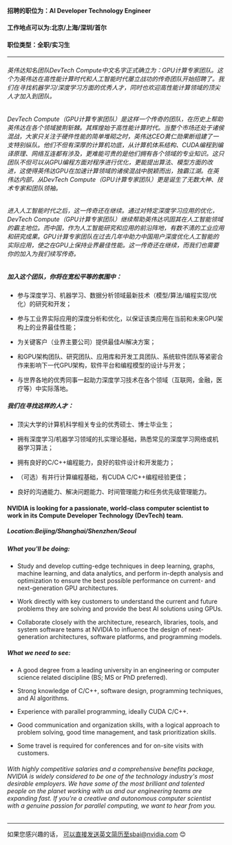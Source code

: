 #### 招聘的职位为：AI Developer Technology Engineer

#### 工作地点可以为:北京/上海/深圳/首尔

#### 职位类型：全职/实习生

----
###### 英伟达知名团队DevTech Compute中文名字正式确立为：GPU计算专家团队。这个为英伟达在高性能计算时代和人工智能时代屡立战功的传奇团队开始招聘了。我们在寻找机器学习/深度学习方面的优秀人才，同时也欢迎高性能计算领域的顶尖人才加入到团队。

###### DevTech Compute（GPU计算专家团队）是这样一个传奇的团队，在历史上帮助英伟达在各个领域披荆斩棘。其辉煌始于高性能计算时代。当整个市场还处于诸侯混战，大家只关注于硬件性能的简单堆砌之时，英伟达CEO黄仁勋果断组建了一支特别纵队。他们不但有深厚的计算机功底，从计算机体系结构、CUDA编程到编译原理、网络互连都有涉及，更难能可贵的是他们拥有各个领域的专业知识。这只团队不但可以从GPU编程方面对程序进行优化，更能提出算法、模型方面的改进，这使得英伟达GPU在加速计算领域的诸侯混战中脱颖而出，独霸江湖。在英伟达内部，从DevTech Compute（GPU计算专家团队）更是诞生了无数大神、技术专家和团队领袖。

###### 进入人工智能时代之后，这一传奇还在继续。通过对特定深度学习应用的优化，DevTech Compute（GPU计算专家团队）继续帮助英伟达巩固其在人工智能领域的霸主地位。而中国，作为人工智能研究和应用的前沿阵地，有数不清的工业应用和研究成果。GPU计算专家团队在过去几年中助力中国用户深度优化人工智能的实际应用，使之在GPU上保持业界最佳性能。这一传奇还在继续，而我们也需要你的加入为我们续写传奇。


##### 加入这个团队，你将在宽松平等的氛围中：

- 参与深度学习、机器学习、数据分析领域最新技术（模型/算法/编程实现/优化）的研究和开发；

- 参与工业界实际应用的深度分析和优化，以保证该类应用在当前和未来GPU架构上的业界最佳性能；

- 为关键客户（业界主要公司）提供最佳AI解决方案；

- 和GPU架构团队、研究团队、应用库和开发工具团队、系统软件团队等紧密合作来影响下一代GPU架构，软件平台和编程模型的设计与开发；

- 与世界各地的优秀同事一起助力深度学习技术在各个领域（互联网，金融，医疗等）中实际落地。


##### 我们在寻找这样的人才：

- 顶尖大学的计算机科学相关专业的优秀硕士、博士毕业生；

- 拥有深度学习/机器学习领域的扎实理论基础，熟悉常见的深度学习网络或机器学习算法；

- 拥有良好的C/C++编程能力，良好的软件设计和开发能力；

- （可选）有并行计算编程基础，有CUDA C/C++编程经验更佳；

- 良好的沟通能力、解决问题能力、时间管理能力和任务优先级管理能力。

#### NVIDIA is looking for a passionate, world-class computer scientist to work in its Compute Developer Technology (DevTech) team.

##### Location:Beijing/Shanghai/Shenzhen/Seoul

##### What you'll be doing:

- Study and develop cutting-edge techniques in deep learning, graphs, machine learning, and data analytics, and perform in-depth analysis and optimization to ensure the best possible performance on current- and next-generation GPU architectures.

- Work directly with key customers to understand the current and future problems they are solving and provide the best AI solutions using GPUs.

- Collaborate closely with the architecture, research, libraries, tools, and system software teams at NVIDIA to influence the design of next-generation architectures, software platforms, and programming models.

##### What we need to see:

- A good degree from a leading university in an engineering or computer science related discipline (BS; MS or PhD preferred).

- Strong knowledge of C/C++, software design, programming techniques, and AI algorithms.

- Experience with parallel programming, ideally CUDA C/C++.

- Good communication and organization skills, with a logical approach to problem solving, good time management, and task prioritization skills.

- Some travel is required for conferences and for on-site visits with customers.

###### With highly competitive salaries and a comprehensive benefits package, NVIDIA is widely considered to be one of the technology industry's most desirable employers. We have some of the most brilliant and talented people on the planet working with us and our engineering teams are expanding fast. If you're a creative and autonomous computer scientist with a genuine passion for parallel computing, we want to hear from you.
----
如果您感兴趣的话， 可以直接发送英文简历至sbai@nvidia.com :blush:
